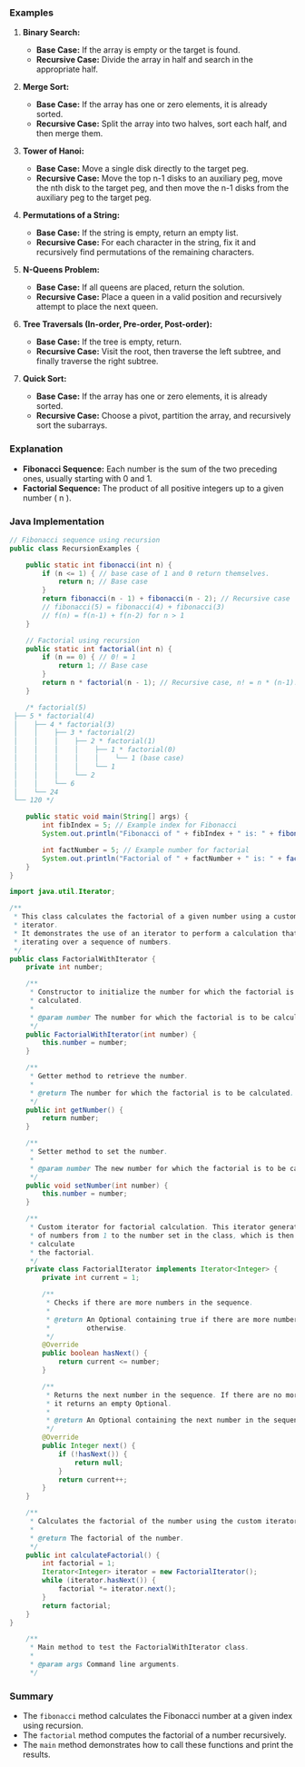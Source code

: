 ### Examples

1. **Binary Search:**
   - **Base Case:** If the array is empty or the target is found.
   - **Recursive Case:** Divide the array in half and search in the appropriate half.

2. **Merge Sort:**
   - **Base Case:** If the array has one or zero elements, it is already sorted.
   - **Recursive Case:** Split the array into two halves, sort each half, and then merge them.

3. **Tower of Hanoi:**
   - **Base Case:** Move a single disk directly to the target peg.
   - **Recursive Case:** Move the top n-1 disks to an auxiliary peg, move the nth disk to the target peg, and then move the n-1 disks from the auxiliary peg to the target peg.

4. **Permutations of a String:**
   - **Base Case:** If the string is empty, return an empty list.
   - **Recursive Case:** For each character in the string, fix it and recursively find permutations of the remaining characters.

5. **N-Queens Problem:**
   - **Base Case:** If all queens are placed, return the solution.
   - **Recursive Case:** Place a queen in a valid position and recursively attempt to place the next queen.

6. **Tree Traversals (In-order, Pre-order, Post-order):**
   - **Base Case:** If the tree is empty, return.
   - **Recursive Case:** Visit the root, then traverse the left subtree, and finally traverse the right subtree.

7. **Quick Sort:**
   - **Base Case:** If the array has one or zero elements, it is already sorted.
   - **Recursive Case:** Choose a pivot, partition the array, and recursively sort the subarrays.



### Explanation
- **Fibonacci Sequence:** Each number is the sum of the two preceding ones, usually starting with 0 and 1.
- **Factorial Sequence:** The product of all positive integers up to a given number \( n \).

### Java Implementation
```java
// Fibonacci sequence using recursion
public class RecursionExamples {

    public static int fibonacci(int n) {
        if (n <= 1) { // base case of 1 and 0 return themselves. 
            return n; // Base case
        }
        return fibonacci(n - 1) + fibonacci(n - 2); // Recursive case
        // fibonacci(5) = fibonacci(4) + fibonacci(3)
        // f(n) = f(n-1) + f(n-2) for n > 1
    }

    // Factorial using recursion
    public static int factorial(int n) {
        if (n == 0) { // 0! = 1 
            return 1; // Base case 
        }
        return n * factorial(n - 1); // Recursive case, n! = n * (n-1)!
    }

    /* factorial(5)
 ├── 5 * factorial(4)
 │    ├── 4 * factorial(3)
 │    │    ├── 3 * factorial(2)
 │    │    │    ├── 2 * factorial(1)
 │    │    │    │    ├── 1 * factorial(0)
 │    │    │    │    │    └── 1 (base case)
 │    │    │    │    └── 1
 │    │    │    └── 2
 │    │    └── 6
 │    └── 24
 └── 120 */

    public static void main(String[] args) {
        int fibIndex = 5; // Example index for Fibonacci
        System.out.println("Fibonacci of " + fibIndex + " is: " + fibonacci(fibIndex));

        int factNumber = 5; // Example number for factorial
        System.out.println("Factorial of " + factNumber + " is: " + factorial(factNumber));
    }
}
```
```java
import java.util.Iterator;

/**
 * This class calculates the factorial of a given number using a custom
 * iterator.
 * It demonstrates the use of an iterator to perform a calculation that involves
 * iterating over a sequence of numbers.
 */
public class FactorialWithIterator {
    private int number;

    /**
     * Constructor to initialize the number for which the factorial is to be
     * calculated.
     *
     * @param number The number for which the factorial is to be calculated.
     */
    public FactorialWithIterator(int number) {
        this.number = number;
    }

    /**
     * Getter method to retrieve the number.
     *
     * @return The number for which the factorial is to be calculated.
     */
    public int getNumber() {
        return number;
    }

    /**
     * Setter method to set the number.
     *
     * @param number The new number for which the factorial is to be calculated.
     */
    public void setNumber(int number) {
        this.number = number;
    }

    /**
     * Custom iterator for factorial calculation. This iterator generates a sequence
     * of numbers from 1 to the number set in the class, which is then used to
     * calculate
     * the factorial.
     */
    private class FactorialIterator implements Iterator<Integer> {
        private int current = 1;

        /**
         * Checks if there are more numbers in the sequence.
         *
         * @return An Optional containing true if there are more numbers, false
         *         otherwise.
         */
        @Override
        public boolean hasNext() {
            return current <= number;
        }

        /**
         * Returns the next number in the sequence. If there are no more numbers,
         * it returns an empty Optional.
         *
         * @return An Optional containing the next number in the sequence.
         */
        @Override
        public Integer next() {
            if (!hasNext()) {
                return null;
            }
            return current++;
        }
    }

    /**
     * Calculates the factorial of the number using the custom iterator.
     *
     * @return The factorial of the number.
     */
    public int calculateFactorial() {
        int factorial = 1;
        Iterator<Integer> iterator = new FactorialIterator();
        while (iterator.hasNext()) {
            factorial *= iterator.next();
        }
        return factorial;
    }
}

    /**
     * Main method to test the FactorialWithIterator class.
     * 
     * @param args Command line arguments.
     */
```


### Summary
- The `fibonacci` method calculates the Fibonacci number at a given index using recursion.
- The `factorial` method computes the factorial of a number recursively.
- The `main` method demonstrates how to call these functions and print the results.